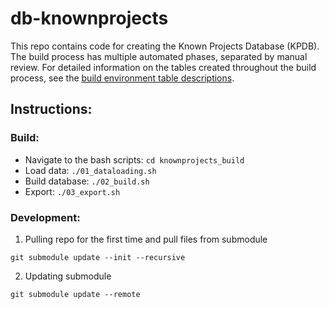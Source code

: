 # db-knownprojects

This repo contains code for creating the Known Projects Database (KPDB). The build process has multiple automated phases, separated by manual review. For detailed information on the tables created throughout the build process, see the [build environment table descriptions](https://github.com/NYCPlanning/db-knownprojects/wiki/Build-environment-tables).

## Instructions: 
### Build:
- Navigate to the bash scripts: `cd knownprojects_build`
- Load data: `./01_dataloading.sh`
- Build database: `./02_build.sh`
- Export: `./03_export.sh`

### Development:
1. Pulling repo for the first time and pull files from submodule
```
git submodule update --init --recursive
```
2. Updating submodule
```
git submodule update --remote
```
